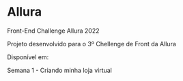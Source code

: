# Allura

Front-End Challenge Allura 2022

Projeto desenvolvido para o 3º Chellenge de Front da Allura

Disponível em: 

Semana 1 - Criando minha loja virtual
